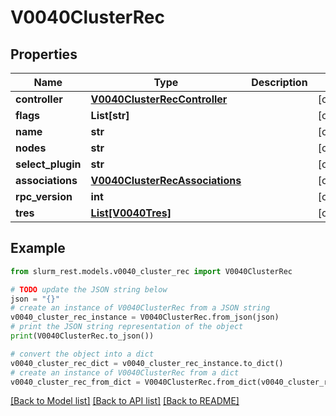 # V0040ClusterRec


## Properties

Name | Type | Description | Notes
------------ | ------------- | ------------- | -------------
**controller** | [**V0040ClusterRecController**](V0040ClusterRecController.md) |  | [optional] 
**flags** | **List[str]** |  | [optional] 
**name** | **str** |  | [optional] 
**nodes** | **str** |  | [optional] 
**select_plugin** | **str** |  | [optional] 
**associations** | [**V0040ClusterRecAssociations**](V0040ClusterRecAssociations.md) |  | [optional] 
**rpc_version** | **int** |  | [optional] 
**tres** | [**List[V0040Tres]**](V0040Tres.md) |  | [optional] 

## Example

```python
from slurm_rest.models.v0040_cluster_rec import V0040ClusterRec

# TODO update the JSON string below
json = "{}"
# create an instance of V0040ClusterRec from a JSON string
v0040_cluster_rec_instance = V0040ClusterRec.from_json(json)
# print the JSON string representation of the object
print(V0040ClusterRec.to_json())

# convert the object into a dict
v0040_cluster_rec_dict = v0040_cluster_rec_instance.to_dict()
# create an instance of V0040ClusterRec from a dict
v0040_cluster_rec_from_dict = V0040ClusterRec.from_dict(v0040_cluster_rec_dict)
```
[[Back to Model list]](../README.md#documentation-for-models) [[Back to API list]](../README.md#documentation-for-api-endpoints) [[Back to README]](../README.md)


